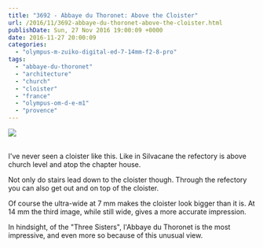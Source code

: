 ```yaml
---
title: "3692 - Abbaye du Thoronet: Above the Cloister"
url: /2016/11/3692-abbaye-du-thoronet-above-the-cloister.html
publishDate: Sun, 27 Nov 2016 19:00:09 +0000
date: 2016-11-27 20:00:09
categories: 
  - "olympus-m-zuiko-digital-ed-7-14mm-f2-8-pro"
tags: 
  - "abbaye-du-thoronet"
  - "architecture"
  - "church"
  - "cloister"
  - "france"
  - "olympus-om-d-e-m1"
  - "provence"
---
```

<div class="container">
<div class="center"><a target="_blank" href="https://d25zfm9zpd7gm5.cloudfront.net/1200x1200/2016/20160622_145326-Edit_lr.jpg"><img class="webfeedsFeaturedVisual" src="https://d25zfm9zpd7gm5.cloudfront.net/0600x0600/2016/20160622_145326-Edit_lr.jpg" /></a></div>
</div>
<br />

I've never seen a cloister like this. Like in Silvacane the refectory is above church level and atop the chapter house.

<a target="_blank" href="https://d25zfm9zpd7gm5.cloudfront.net/1200x1200/2016/20160622_145253_lr.jpg"><img style="margin: 0pt 0px 0pt 10px; float: right;" src="https://d25zfm9zpd7gm5.cloudfront.net/0150x0150/2016/20160622_145253_lr.jpg" alt="" border="0" /></a> Not only do stairs lead down to the cloister though. Through the refectory you can also get out and on top of the cloister.

<a target="_blank" href="https://d25zfm9zpd7gm5.cloudfront.net/1200x1200/2016/20160622_145431-Edit_lr.jpg"><img style="margin: 0pt 10px 0pt 0px; float: left;" src="https://d25zfm9zpd7gm5.cloudfront.net/0150x0150/2016/20160622_145431-Edit_lr.jpg" alt="" border="0" /></a> Of course the ultra-wide at 7&nbsp;mm makes the cloister look bigger than it is. At 14&nbsp;mm the third image, while still wide, gives a more accurate impression.

In hindsight, of the "Three Sisters", l'Abbaye du Thoronet is the most impressive, and even more so because of this unusual view.
